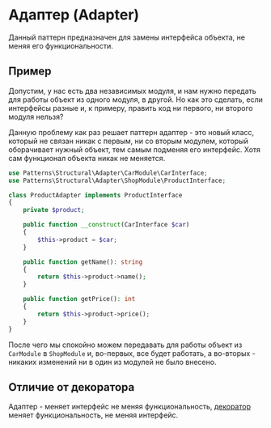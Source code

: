 
# Адаптер (Adapter)

Данный паттерн предназначен для замены интерфейса объекта, не меняя его функциональности.

## Пример

Допустим, у нас есть два независимых модуля, и нам нужно передать для работы объект из одного модуля, в другой. Но
как это сделать, если интерфейсы разные и, к примеру, править код ни первого, ни второго модуля нельзя?

Данную проблему как раз решает паттерн адаптер - это новый класс, который не связан никак с первым, ни со вторым 
модулем, который оборачивает нужный объект, тем самым подменяя его интерфейс. Хотя сам функционал объекта никак не 
меняется.

```php
use Patterns\Structural\Adapter\CarModule\CarInterface;
use Patterns\Structural\Adapter\ShopModule\ProductInterface;

class ProductAdapter implements ProductInterface
{
    private $product;

    public function __construct(CarInterface $car)
    {
        $this->product = $car;
    }

    public function getName(): string
    {
        return $this->product->name();
    }

    public function getPrice(): int
    {
        return $this->product->price();
    }
}
```

После чего мы спокойно можем передавать для работы объект из `CarModule` в `ShopModule` и, во-первых, все будет 
работать, а во-вторых - никаких изменений ни в один из модулей не было внесено.

## Отличие от декоратора

Адаптер - меняет интерфейс не меняя функциональность, [декоратор](https://github.com/WalkWeb/PHP-Design-Patterns/tree/master/src/Patterns/Structural/Decorator) 
меняет функциональность, не меняя интерфейс.
